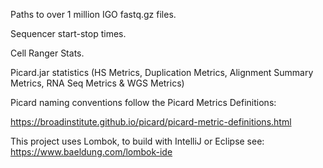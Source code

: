 Paths to over 1 million IGO fastq.gz files.

Sequencer start-stop times.

Cell Ranger Stats.

Picard.jar statistics (HS Metrics, Duplication Metrics, Alignment Summary Metrics, RNA Seq Metrics & WGS Metrics)

Picard naming conventions follow the Picard Metrics Definitions:

https://broadinstitute.github.io/picard/picard-metric-definitions.html

This project uses Lombok, to build with IntelliJ or Eclipse see:
https://www.baeldung.com/lombok-ide
